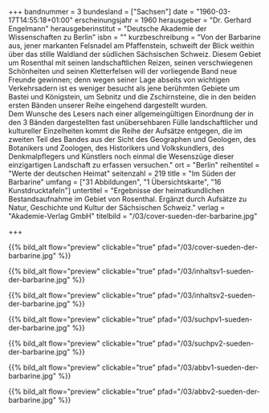 +++
bandnummer = 3
bundesland = ["Sachsen"]
date = "1960-03-17T14:55:18+01:00"
erscheinungsjahr = 1960
herausgeber = "Dr. Gerhard Engelmann"
herausgeberinstitut = "Deutsche Akademie der Wissenschaften zu Berlin"
isbn = ""
kurzbeschreibung = "Von der Barbarine aus, jener markanten Felsnadel am Pfaffenstein, schweift der Blick weithin über das stille Waldland der südlichen Sächsischen Schweiz. Diesem Gebiet um Rosenthal mit seinen landschaftlichen Reizen, seinen verschwiegenen Schönheiten und seinen Kletterfelsen will der vorliegende Band neue Freunde gewinnen; denn wegen seiner Lage abseits von wichtigen Verkehrsadern ist es weniger besucht als jene berühmten Gebiete um Bastei und Königstein, um Sebnitz und die Zschirnsteine, die in den beiden ersten Bänden unserer Reihe eingehend dargestellt wurden. <br> Dem Wunsche des Lesers nach einer allgemeingültigen Einordnung der in den 3 Bänden dargestellten fast unübersehbaren Fülle landschaftlicher und kultureller Einzelheiten kommt die Reihe der Aufsätze entgegen, die im zweiten Teil des Bandes aus der Sicht des Geographen und Geologen, des Botanikers und Zoologen, des Historikers und Volkskundlers, des Denkmalpflegers und Künstlers noch einmal die Wesenszüge dieser einzigartigen Landschaft zu erfassen versuchen."
ort = "Berlin"
reihentitel = "Werte der deutschen Heimat"
seitenzahl = 219
title = "Im Süden der Barbarine"
umfang = ["31 Abbildungen", "1 Übersichtskarte", "16 Kunstdrucktafeln"]
untertitel = "Ergebnisse der heimatkundlichen Bestandsaufnahme im Gebiet von Rosenthal. Ergänzt durch Aufsätze zu Natur, Geschichte und Kultur der Sächsischen Schweiz."
verlag = "Akademie-Verlag GmbH"
titelbild = "/03/cover-sueden-der-barbarine.jpg"

+++

{{% bild_alt flow="preview" clickable="true" pfad="/03/cover-sueden-der-barbarine.jpg"   %}}

{{% bild_alt flow="preview" clickable="true" pfad="/03/inhaltsv1-sueden-der-barbarine.jpg"   %}}

{{% bild_alt flow="preview" clickable="true" pfad="/03/inhaltsv2-sueden-der-barbarine.jpg"   %}}

{{% bild_alt flow="preview" clickable="true" pfad="/03/suchpv1-sueden-der-barbarine.jpg"   %}}

{{% bild_alt flow="preview" clickable="true" pfad="/03/suchpv2-sueden-der-barbarine.jpg"   %}}

{{% bild_alt flow="preview" clickable="true" pfad="/03/abbv1-sueden-der-barbarine.jpg"   %}}

{{% bild_alt flow="preview" clickable="true" pfad="/03/abbv2-sueden-der-barbarine.jpg"   %}}






